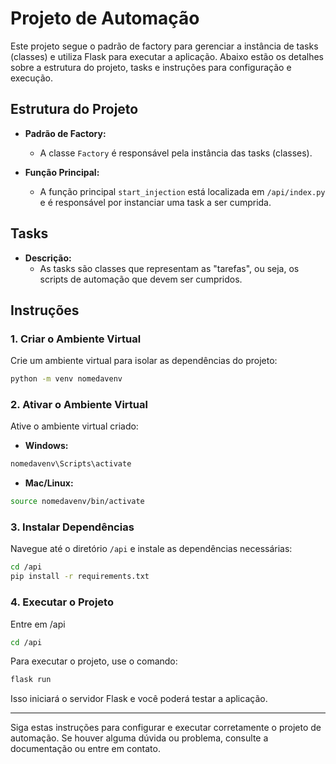 # Projeto de Automação

Este projeto segue o padrão de factory para gerenciar a instância de tasks (classes) e utiliza Flask para executar a aplicação. Abaixo estão os detalhes sobre a estrutura do projeto, tasks e instruções para configuração e execução.

## Estrutura do Projeto

- **Padrão de Factory:** 
  - A classe `Factory` é responsável pela instância das tasks (classes).
  
- **Função Principal:**
  - A função principal `start_injection` está localizada em `/api/index.py` e é responsável por instanciar uma task a ser cumprida.

## Tasks

- **Descrição:**
  - As tasks são classes que representam as "tarefas", ou seja, os scripts de automação que devem ser cumpridos.

## Instruções

### 1. Criar o Ambiente Virtual

Crie um ambiente virtual para isolar as dependências do projeto:

```sh
python -m venv nomedavenv
```

### 2. Ativar o Ambiente Virtual

Ative o ambiente virtual criado:

- **Windows:**

```sh
nomedavenv\Scripts\activate
```

- **Mac/Linux:**

```sh
source nomedavenv/bin/activate
```

### 3. Instalar Dependências

Navegue até o diretório `/api` e instale as dependências necessárias:

```sh
cd /api
pip install -r requirements.txt
```

### 4. Executar o Projeto

Entre em /api

```sh
cd /api
```

Para executar o projeto, use o comando:

```sh
flask run
```

Isso iniciará o servidor Flask e você poderá testar a aplicação.

---

Siga estas instruções para configurar e executar corretamente o projeto de automação. Se houver alguma dúvida ou problema, consulte a documentação ou entre em contato.